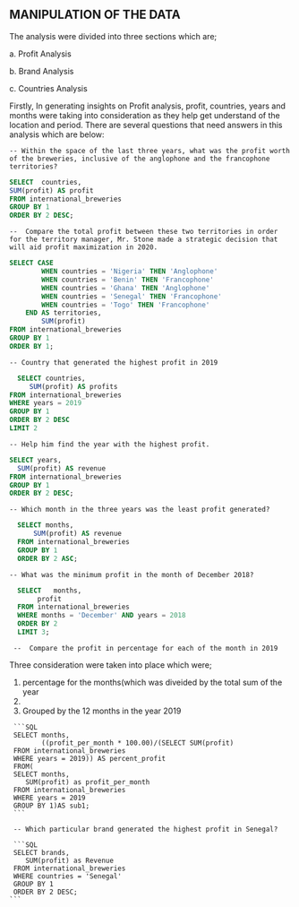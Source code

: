 ## MANIPULATION OF THE DATA

The analysis were divided into three sections which are;

a. Profit Analysis

b. Brand Analysis

c. Countries Analysis


Firstly, In generating insights on Profit analysis, profit, countries, years and months were taking into consideration as they help get understand of the location and period. 
There are several questions that need answers in this analysis which are below:

    -- Within the space of the last three years, what was the profit worth of the breweries, inclusive of the anglophone and the francophone territories?
 
 ```SQL
 SELECT  countries,
 SUM(profit) AS profit
 FROM international_breweries
 GROUP BY 1
 ORDER BY 2 DESC;      
 ```

    --  Compare the total profit between these two territories in order for the territory manager, Mr. Stone made a strategic decision that will aid profit maximization in 2020.
    
```SQL
SELECT CASE 
		WHEN countries = 'Nigeria' THEN 'Anglophone'
		WHEN countries = 'Benin' THEN 'Francophone'
		WHEN countries = 'Ghana' THEN 'Anglophone'
		WHEN countries = 'Senegal' THEN 'Francophone'
		WHEN countries = 'Togo' THEN 'Francophone'	
	END AS territories,
	    SUM(profit)   
FROM international_breweries
GROUP BY 1
ORDER BY 1;
```

    -- Country that generated the highest profit in 2019
 
 ```SQL
   SELECT countries, 
   	  SUM(profit) AS profits
 FROM international_breweries
 WHERE years = 2019
 GROUP BY 1
 ORDER BY 2 DESC
 LIMIT 2
 
 ```
 
    -- Help him find the year with the highest profit.
  ```SQL
 SELECT years,
 	SUM(profit) AS revenue
 FROM international_breweries
 GROUP BY 1
 ORDER BY 2 DESC;
 ```
 
    -- Which month in the three years was the least profit generated?
  ```SQL
    SELECT months,
 		SUM(profit) AS revenue
    FROM international_breweries
    GROUP BY 1
    ORDER BY 2 ASC;
```

    -- What was the minimum profit in the month of December 2018?
  ```SQL
    SELECT   months,
	     profit
    FROM international_breweries
    WHERE months = 'December' AND years = 2018
    ORDER BY 2 
    LIMIT 3;
```

     --  Compare the profit in percentage for each of the month in 2019
   Three consideration were taken into place which were;
   
   1. percentage for the months(which was diveided by the total sum of the year
   2. 
   3. Grouped by the 12 months in the year 2019
   
     ```SQL
     SELECT months, 
            ((profit_per_month * 100.00)/(SELECT SUM(profit)
     FROM international_breweries
     WHERE years = 2019)) AS percent_profit			
     FROM(
     SELECT months,
		SUM(profit) as profit_per_month
     FROM international_breweries
     WHERE years = 2019
     GROUP BY 1)AS sub1;
     ```
     
     -- Which particular brand generated the highest profit in Senegal?
     
     ```SQL 
     SELECT brands,
		SUM(profit) as Revenue
     FROM international_breweries
     WHERE countries = 'Senegal'
     GROUP BY 1
     ORDER BY 2 DESC;
	```

